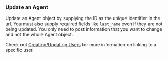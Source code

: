 ### Update an Agent

Update an Agent object by supplying the ID as the unique identifier in the url. You must also supply required fields 
like `last_name` even if they are not being updated. You only need to post information that you want to change and
not the whole Agent object.

Check out [Creating/Updating Users](#creating-updating-users) for more information on linking to a specific user.
